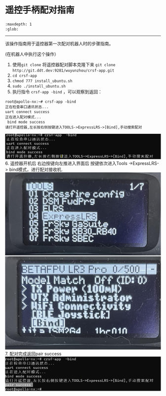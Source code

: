 # 遥控手柄配对指南

```{toctree}
:maxdepth: 1
:glob:
```

------
该操作指南用于遥控器第一次配对机器人时的步骤指南。

(在机器人中执行这个操作）
1. 使用`git clone` 将遥控器配对脚本克隆下来
`git clone http://git.ddt.dev:9281/wuyunzhou/crsf-app.git`
2. `cd crsf-app`
3. `chmod 777 install_ubuntu.sh`
4. `sudo ./install_ubuntu.sh`
5. 执行指令 `crsf-app -bind` ，可以观察到返回：   
```{bash}
root@apollo-nx:~# crsf-app -bind   
正在检查串口通讯状态...   
uart connect success   
正在进入配对模式...  
 bind mode success   
请打开遥控器,左长按右侧按键进入TOOLS->ExpressLRS->[Bind],手动搜索配对
```
![f9](../../_static/flash9.png)
6. 遥控器开机后 右边按键向左推进入界面后 按键依次进入Tools ->ExpressLRS-> bind模式，进行配对接收机.
 ![controller2](../../_static/controller2.JPEG)
 ![controller3](../../_static/controller3.JPEG)
7. 配对完成返回pair success
![controller4](../../_static/controller4.PNG)

